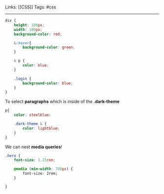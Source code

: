 Links: [[CSS]] 
Tags: #css

<hr>

```css
div {
    height: 100px;
    width: 100px;
    background-color: red;

    &:hover{
        background-color: green;
    }

    & p {
        color: blue;
    }

	.login {
		background-color: blue;
	}
}
```

To select **paragraphs** which is inside of the **.dark-theme**
```css
p{
	color: steelblue;

	.dark-theme & {
		color: lightblue;
	}
}
```

We can nest **media queries**!
```css
.hero {
	font-size: 1.25rem;

	@media (min-width: 780px) {
		font-size: 2rem;
	}

}
```